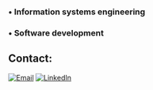 ### • Information systems engineering
### • Software development


## Contact:
[![Email](https://img.shields.io/badge/valopez@intertronmobile.com-email_-D14836?style=for-the-badge&logo=gmail&logoColor=white&labelColor=101010)](valopez@intertronmobile.com)
[![LinkedIn](https://img.shields.io/badge/LinkedIn-Valentino_Lopez-0077B5?style=for-the-badge&logo=linkedin&logoColor=white&labelColor=101010)](https://www.linkedin.com/in/valentinolopezbruno/)

